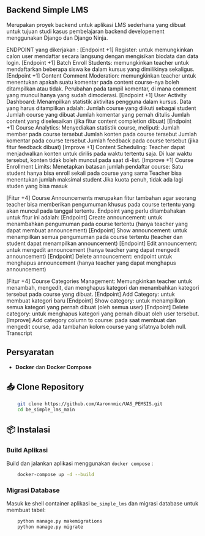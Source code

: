## Backend Simple LMS

Merupakan proyek backend untuk aplikasi LMS sederhana yang dibuat untuk tujuan studi kasus pembelajaran backend developement menggunakan Django dan Django Ninja.

ENDPOINT yang dikerjakan :
[Endpoint +1] Register: untuk memungkinkan calon user mendaftar secara langsung dengan mengisikan biodata dan data login.
[Endpoint +1] Batch Enroll Students: memungkinkan teacher untuk mendaftarkan beberapa siswa ke dalam kursus yang dimilikinya sekaligus.
[Endpoint +1] Content Comment Moderation: memungkinkan teacher untuk menentukan apakah suatu komentar pada content course-nya boleh ditampilkan atau tidak.
Perubahan pada tampil komentar, di mana comment yang muncul hanya yang sudah dimoderasi.
[Endpoint +1] User Activity Dashboard: Menampilkan statistik aktivitas pengguna dalam kursus. Data yang harus ditampilkan adalah:
Jumlah course yang diikuti sebagai student
Jumlah course yang dibuat
Jumlah komentar yang pernah ditulis
Jumlah content yang diselesaikan (jika fitur content completion dibuat)
[Endpoint +1] Course Analytics: Menyediakan statistik course, meliputi:
Jumlah member pada course tersebut
Jumlah konten pada course tersebut
Jumlah komentar pada course tersebut
Jumlah feedback pada course tersebut (jika fitur feedback dibuat)
[Improve +1] Content Scheduling: Teacher dapat menjadwalkan konten untuk dirilis pada waktu tertentu saja. Di luar waktu tersebut, konten tidak boleh muncul pada saat di-list.
[Improve +1] Course Enrollment Limits: Menetapkan batasan jumlah pendaftar course:
Satu student hanya bisa enroll sekali pada course yang sama
Teacher bisa menentukan jumlah maksimal student
Jika kuota penuh, tidak ada lagi studen yang bisa masuk

[Fitur +4] Course Announcements merupakan fitur tambahan agar seorang teacher bisa memberikan pengumuman khusus pada course tertentu yang akan muncul pada tanggal tertentu. Endpoint yang perlu ditambahakan untuk fitur ini adalah:
[Endpoint] Create announcement: untuk menambahkan pengumuman pada course tertentu (hanya teacher yang dapat membuat announcement)
[Endpoint] Show announcement: untuk menampilkan semua pengumuman pada course tertentu (teacher dan student dapat menampilkan announcement)
[Endpoint] Edit announcement: untuk mengedit announcement (hanya teacher yang dapat mengedit announcement)
[Endpoint] Delete announcement: endpoint untuk menghapus announcement (hanya teacher yang dapat menghapus announcement)

[Fitur +4] Course Categories Management: Memungkinkan teacher untuk menambah, mengedit, dan menghapus kategori dan menambahkan kategori tersebut pada course yang dibuat.
[Endpoint] Add Category: untuk membuat kategori baru
[Endpoint] Show category: untuk menampilkan semua kategori yang pernah dibuat (oleh semua user)
[Endpoint] Delete category: untuk menghapus kategori yang pernah dibuat oleh user tersebut.
[Improve] Add category column to course: pada saat membuat dan mengedit course, ada tambahan kolom course yang sifatnya boleh null.
Transcript

## Persyaratan

- **Docker** dan **Docker Compose**

## 📥 Clone Repository

```bash
    git clone https://github.com/Aaronnmic/UAS_PEMSIS.git
    cd be_simple_lms_main
```

## 📦 Instalasi 

### Build Aplikasi

Build dan jalankan aplikasi menggunakan `docker compose` :

```bash
    docker-compose up -d --build
```

### Migrasi Database

Masuk ke shell container aplikasi `be_simple_lms` dan migrasi database untuk membuat tabel:

```bash
    python manage.py makemigrations
    python manage.py migrate
```
